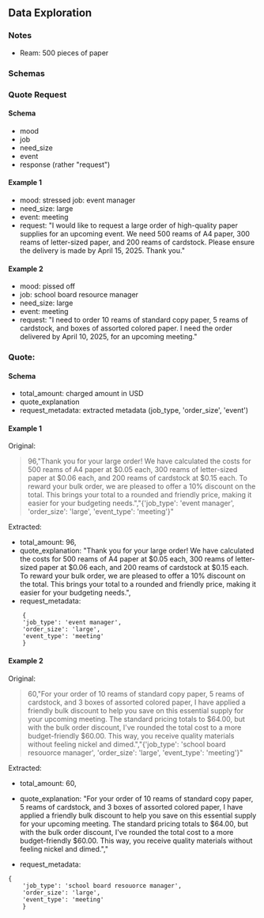 ## Data Exploration

### Notes

-   Ream: 500 pieces of paper

### Schemas

### Quote Request

#### Schema

-   mood
-   job
-   need_size
-   event
-   response (rather "request")

#### Example 1

-   mood: stressed
    job: event manager
-   need_size: large
-   event: meeting
-   request: "I would like to request a large order of high-quality paper supplies for an upcoming event. We need 500 reams of A4 paper, 300 reams of letter-sized paper, and 200 reams of cardstock. Please ensure the delivery is made by April 15, 2025. Thank you."

#### Example 2

-   mood: pissed off
-   job: school board resource manager
-   need_size: large
-   event: meeting
-   request: "I need to order 10 reams of standard copy paper, 5 reams of cardstock, and boxes of assorted colored paper. I need the order delivered by April 10, 2025, for an upcoming meeting."

### Quote:

#### Schema

-   total_amount: charged amount in USD
-   quote_explanation
-   request_metadata: extracted metadata (job_type, 'order_size', 'event')

#### Example 1

Original:

> 96,"Thank you for your large order! We have calculated the costs for 500 reams of A4 paper at $0.05 each, 300 reams of letter-sized paper at $0.06 each, and 200 reams of cardstock at $0.15 each. To reward your bulk order, we are pleased to offer a 10% discount on the total. This brings your total to a rounded and friendly price, making it easier for your budgeting needs.","{'job_type': 'event manager', 'order_size': 'large', 'event_type': 'meeting'}"

Extracted:

-   total_amount: 96,
-   quote_explanation: "Thank you for your large order! We have calculated the costs for 500 reams of A4 paper at $0.05 each, 300 reams of letter-sized paper at $0.06 each, and 200 reams of cardstock at $0.15 each. To reward your bulk order, we are pleased to offer a 10% discount on the total. This brings your total to a rounded and friendly price, making it easier for your budgeting needs.",
-   request_metadata:

```
    {
    'job_type': 'event manager',
    'order_size': 'large',
    'event_type': 'meeting'
    }
```

#### Example 2

Original:

> 60,"For your order of 10 reams of standard copy paper, 5 reams of cardstock, and 3 boxes of assorted colored paper, I have applied a friendly bulk discount to help you save on this essential supply for your upcoming meeting. The standard pricing totals to $64.00, but with the bulk order discount, I've rounded the total cost to a more budget-friendly $60.00. This way, you receive quality materials without feeling nickel and dimed.","{'job_type': 'school board resouorce manager', 'order_size': 'large', 'event_type': 'meeting'}"

Extracted:

-   total_amount: 60,
-   quote_explanation: "For your order of 10 reams of standard copy paper, 5 reams of cardstock, and 3 boxes of assorted colored paper, I have applied a friendly bulk discount to help you save on this essential supply for your upcoming meeting. The standard pricing totals to $64.00, but with the bulk order discount, I've rounded the total cost to a more budget-friendly $60.00. This way, you receive quality materials without feeling nickel and dimed.","

-   request_metadata:

```
{
    'job_type': 'school board resouorce manager',
    'order_size': 'large',
    'event_type': 'meeting'
    }
```
